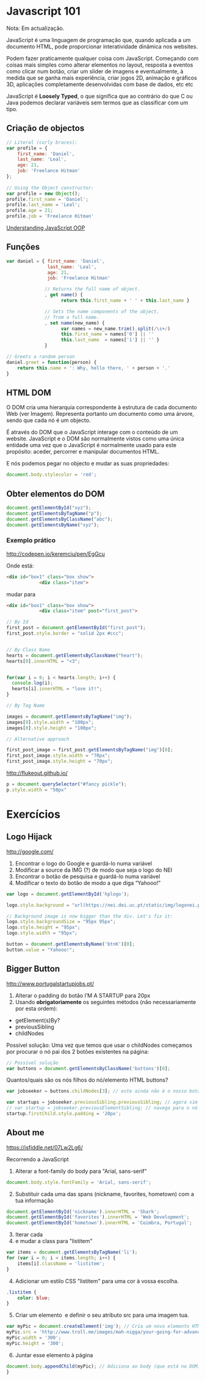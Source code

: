 # Javascript 101

Nota: Em actualização.

JavaScript é uma linguagem de programação que, quando aplicada a um documento HTML, pode proporcionar interatividade dinâmica nos websites.

Podem fazer praticamente qualquer coisa com JavaScript. Começando com coisas mais simples como alterar elementos no layout, resposta a eventos como clicar num botão, criar um slider de imagens e eventualmente, à medida que se ganha mais experiência, criar jogos 2D, animação e gráficos 3D, aplicações completamente desenvolvidas com base de dados, etc etc

JavaScript é **Loosely Typed**, o que significa que ao contrário do que C ou Java podemos declarar variáveis sem termos que as classificar com um tipo.

## Criação de objectos

```javascript
// Literal (curly braces):
var profile = {
    first_name: 'Daniel',
    last_name: 'Leal',
    age: 21,
    job: 'Freelance Hitman'
};
     
// Using the Object constructor:
var profile = new Object();
profile.first_name = 'Daniel';
profile.last_name = 'Leal';
profile.age = 21;
profile.job = 'Freelance Hitman'
```

[Understanding JavaScript OOP](http://robotlolita.me/2011/10/09/understanding-javascript-oop.html)

## Funções

```javascript
var daniel = { first_name: 'Daniel',
    		   last_name: 'Leal',
    		   age: 21,
    		   job: 'Freelance Hitman'

              // Returns the full name of object.
              , get name() {
                    return this.first_name + ' ' + this.last_name }

              // Sets the name components of the object,
              // from a full name.
              , set name(new_name) {
                    var names = new_name.trim().split(/\s+/)
                    this.first_name = names['0'] || ''
                    this.last_name  = names['1'] || '' }
              }
```

```javascript
// Greets a random person
daniel.greet = function(person) {
    return this.name + ': Why, hello there, ' + person + '.'
}
```

## HTML DOM

O DOM cria uma hierarquia correspondente à estrutura de cada documento Web (ver Imagem). Representa portanto um documento como uma árvore, sendo que cada nó é um objecto.

É através do DOM que o JavaScript interage com o conteúdo de um website. JavaScript e o DOM são normalmente vistos como uma única entidade uma vez que o JavaScript é normalmente usado para este propósito: aceder, percorrer e manipular documentos HTML.

E nós podemos pegar no objecto e mudar as suas propriedades:

```javascript
document.body.stylecolor = 'red';
```

## Obter elementos do DOM

```javascript
document.getElementById("xyz");
document.getElementsByTagName("p");
document.getElementsByClassName("abc");
document.getElementsByName("xyz");
```

### Exemplo prático

http://codepen.io/keremciu/pen/EgGcu

Onde está:

```html
<div id="box1" class="box show">
            <div class="item">
```

mudar para

```html
<div id="box1" class="box show">
            <div class="item" post="first_post">
```

```javascript
// By Id
first_post = document.getElementById("first_post");
first_post.style.border = "solid 2px #ccc";


// By Class Name
hearts = document.getElementsByClassName("heart");
hearts[0].innerHTML = "<3";


for(var i = 0; i < hearts.length; i++) {
  console.log(i);
  hearts[i].innerHTML = "love it!";
}

// By Tag Name

images = document.getElementsByTagName("img");
images[0].style.width = "100px";
images[0].style.height = "100px";

// Alternative approach

first_post_image = first_post.getElementsByTagName("img")[0];
first_post_image.style.width = "70px";
first_post_image.style.height = "70px";
```

http://flukeout.github.io/

```javascript
p = document.querySelector("#fancy pickle");
p.style.width = "50px"
```

# Exercícios

## Logo Hijack

http://google.com/

1. Encontrar o logo do Google e guardá-lo numa variável
2. Modificar a source da IMG (?) de modo que seja o logo do NEI
3. Encontrar o botão de pesquisa e guardá-lo numa variável
4. Modificar o texto do botão de modo a que diga “Yahooo!”

```javascript
var logo = document.getElementById('hplogo');

logo.style.background = "url(https://nei.dei.uc.pt/static/img/logonei.png) no-repeat";

// Background image is now bigger than the div. Let's fix it:
logo.style.backgroundSize = "95px 95px";
logo.style.height = "95px";
logo.style.width = "95px";

button = document.getElementsByName('btnK')[0];
button.value = "Yahooo!";
```

## Bigger Button

http://www.portugalstartupjobs.pt/

1. Alterar o padding do botão I’M A STARTUP para 20px
2. Usando **obrigatoriamente** os seguintes métodos (não necessariamente por esta ordem):

* getElement(s)By?
* previousSibling
* childNodes

Possível solução: Uma vez que temos que usar o childNodes começamos por procurar o nó pai dos 2 botões existentes na página:
```javascript
// Possível solução
var buttons = document.getElementsByClassName('buttons')[0];
```
Quantos/quais são os nós filhos do nó/elemento HTML buttons?

```javascript
var jobseeker = buttons.childNodes[3]; // este ainda não é o nosso botão
```

```javascript
var startups = jobseeker.previousSibling.previousSibling; // agora sim
// var startup = jobseeker.previousElementSibling; // navega para o nó irmão anterior, do mesmo tipo (neste caso: button)
startup.firstChild.style.padding = '20px';
```

## About me


https://jsfiddle.net/07Lw2Lg6/

Recorrendo a JavaScript
1. Alterar a font-family do body para "Arial, sans-serif"

```javascript
document.body.style.fontFamily = 'Arial, sans-serif';
```

2. Substituir cada uma das spans (nickname, favorites, hometown) com a tua informação

```javascript
document.getElementById('nickname').innerHTML = 'Shark';
document.getElementById('favorites').innerHTML = 'Web Development';
document.getElementById('hometown').innerHTML = 'Coimbra, Portugal';
```

3. Iterar cada <li> e mudar a class para "listitem"

```javascript
var items = document.getElementsByTagName('li');
for (var i = 0; i < items.length; i++) {
    items[i].className = 'listitem';
}
```

4. Adicionar um estilo CSS "listitem" para uma cor à vossa escolha.

```css
.listitem {
	color: blue;
}
```

5. Criar um elemento <img> e definir o seu atributo src para uma imagem tua.

```javascript
var myPic = document.createElement('img'); // Cria um novo elemento HTML, fora do DOM
myPic.src = 'http://www.troll.me/images/mah-nigga/your-going-for-advanced-javascript-concepts-mah-nigga.jpg';
myPic.width = '300';
myPic.height = '300';
```

6. Juntar esse elemento à página

```javascript
document.body.appendChild(myPic); // Adiciona ao body (que está no DOM), o novo elemento criado
}
```








